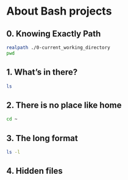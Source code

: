 # About Bash projects

## 0. Knowing Exactly Path
```bash
realpath ./0-current_working_directory
pwd
```

## 1. What’s in there?
```bash
ls
```
## 2. There is no place like home
```bash
cd ~
```
## 3. The long format
```bash
ls -l
```
## 4. Hidden files
```bash

```